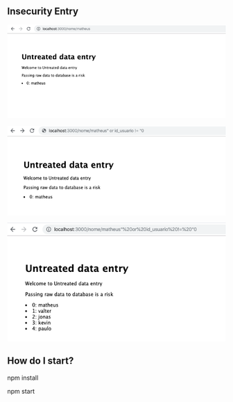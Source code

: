 ## Insecurity Entry

<p align="left">
  <img src="images/method_get_with_parameter_name.png" allign="center" height=""/>
</p>

<p align="left">
  <img src="images/sql_injection.png" allign="center" height=""/>
</p>

<p align="left">
  <img src="images/show_data.png" allign="center" height=""/>
</p>

## How do I start?

npm install

npm start

